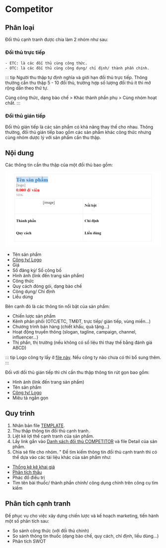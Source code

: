 # Competitor
## Phân loại
Đối thủ cạnh tranh được chia làm 2 nhóm như sau:
### Đối thủ trực tiếp
    - ETC: là các đối thủ cùng công thức.
    - OTC: là các đối thủ cùng công dụng/ chỉ định/ thành phần chính.

::: tip
Người thu thập tự định nghĩa và giới hạn đối thủ trực tiếp. Thông thường cần thu thập 5 - 10 đối thủ, trường hợp số lượng đối thủ ít thì mở rộng dần theo thứ tự.

Cùng công thức, dạng bào chế > Khác thành phần phụ > Cùng nhóm hoạt chất.
:::

### Đối thủ gián tiếp
Đối thủ gián tiếp là các sản phẩm có khả năng thay thế cho nhau. Thông thường, đối thủ gián tiếp bao gồm các sản phẩm khác công thức nhưng cùng nhóm dược lý với sản phẩm cần thu thập.

## Nội dung
Các thông tin cần thu thập của một đối thủ bao gồm:

![Competitor form](../assets/img/screenshot/competitor-form.png)

- Tên sản phẩm
- [Công ty/ Logo](https://docs.google.com/document/d/1i3CIAB4D_ZD3s6xThJ407UpnQe4fCVwssRsYuEjKnyU/edit?usp=sharing)
- Giá
- Số đăng ký/ Số công bố
- Hình ảnh (link đến trang sản phẩm)
- Công thức
- Quy cách đóng gói, dạng bào chế
- Công dụng/ Chỉ định
- Liều dùng

Bên cạnh đó là các thông tin nổi bật của sản phẩm:
- Chiến lược sản phẩm
- Kênh phân phối (OTC/ETC, TMĐT, trực tiếp/ gián tiếp, vùng miền...)
- Chương trình bán hàng (chiết khấu, quà tặng...)
- Hoạt động truyền thông (slogan, tagline, campaign, channel, influencer...)
- Thị phần, thị trường (nếu không có số liệu thì thay thế bằng đánh giá ABCD)

::: tip
Logo công ty lấy ở [file này](https://docs.google.com/document/d/1i3CIAB4D_ZD3s6xThJ407UpnQe4fCVwssRsYuEjKnyU/edit?usp=sharing). Nếu công ty nào chưa có thì bổ sung thêm.
:::

Đối với đối thủ gián tiếp thì chỉ cần thu thập thông tin rút gọn bao gồm:
- Hình ảnh (link đến trang sản phẩm)
- Tên sản phẩm
- [Công ty/ Logo](https://docs.google.com/document/d/1i3CIAB4D_ZD3s6xThJ407UpnQe4fCVwssRsYuEjKnyU/edit?usp=sharing)
- Miêu tả ngắn gọn

## Quy trình
1. Nhân bản file [TEMPLATE](https://docs.google.com/document/d/18T2i6oe_4vASBozGn6WQamO6S5DTlLhAWvVsald5Lj4/edit?usp=sharing).
2. Thu thập thông tin đối thủ cạnh tranh.
3. Liệt kê lợi thế cạnh tranh của sản phẩm.
4. Lấy link gắn vào [Danh sách đối thủ COMPETITOR](https://docs.google.com/spreadsheets/d/1lMedbKd5JEgq5JNYBRlUP7NNr_4XEIwIPalf7HUqvdQ/edit?usp=sharing) và file Detail của sản phẩm.
5. Chia sẻ file cho nhóm.
"
Để tìm kiếm thông tin đối thủ cạnh tranh thì có thể dựa vào các tài liệu khác của sản phẩm như:
- [Thống kê kê khai giá](https://docs.google.com/spreadsheets/d/1DcL1PwOaiI2vvxY8j2QgV6jCnpWRg4SzEH8npmIP82s/edit?usp=sharing)
- [Phân tích thầu](https://docs.google.com/spreadsheets/d/1UMyRgw_6M0_NqgHOjQhEHfR8lMctvYVZA9Ce7Tb2IjQ/edit?usp=sharing)
- Phác đồ điều trị
- Tìm tên bài thuốc/ thành phần chính/ công dụng chính trên công cụ tìm kiếm

## Phân tích cạnh tranh
Để phục vụ cho việc xây dựng chiến lược và kế hoạch marketing, tiến hành một số phân tích sau:
- So sánh công thức (với đối thủ chính)
- So sánh thông tin thuốc (dạng bào chế, quy cách, chỉ định, liều dùng...)
- Phân tích SWOT